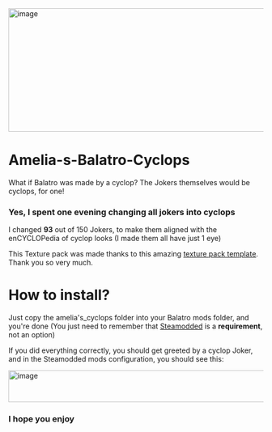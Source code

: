 <img width="905" height="244" alt="image" src="https://github.com/user-attachments/assets/845afe2d-eba4-446c-9b9c-8daf6c0ed5ad" />

# Amelia-s-Balatro-Cyclops
What if Balatro was made by a cyclop? The Jokers themselves would be cyclops, for one!

### Yes, I spent one evening changing all jokers into cyclops
I changed __93__ out of 150 Jokers, to make them aligned with the enCYCLOPedia of cyclop looks (I made them all have just 1 eye)

This Texture pack was made thanks to this amazing [texture pack template](https://github.com/emihead/balatro-texture-pack-template). Thank you so very much.

# How to install?
Just copy the amelia's_cyclops folder into your Balatro mods folder, and you're done
(You just need to remember that [Steamodded](https://github.com/Steamodded/smods) is a __requirement__, not an option)

If you did everything correctly, you should get greeted by a cyclop Joker, and in the Steamodded mods configuration, you should see this:

<img width="613" height="63" alt="image" src="https://github.com/user-attachments/assets/4ec504e3-fcbf-4964-90e4-c52d8a991059" />

### I hope you enjoy
